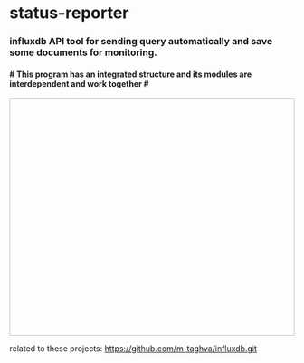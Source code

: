 # status-reporter
<h3>influxdb API tool for sending query automatically and save some documents for monitoring.</h3>
<h4># This program has an integrated structure and its modules are interdependent and work together #</h4>
<img "status-reporter.png" width="1200" height="420"/>

related to these projects: https://github.com/m-taghva/influxdb.git

      
       
      
